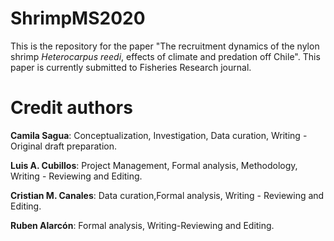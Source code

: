 # ShrimpMS2020

This is the repository for the paper "The recruitment dynamics of the nylon shrimp *Heterocarpus reedi*, effects of climate and predation off Chile". This paper is currently submitted to Fisheries Research journal.

# Credit authors

**Camila Sagua**: Conceptualization, Investigation, Data curation, Writing - Original draft preparation.

**Luis A. Cubillos**: Project Management, Formal analysis, Methodology, Writing - Reviewing and Editing.

**Cristian M. Canales**: Data curation,Formal analysis, Writing - Reviewing and Editing.

**Ruben Alarcón**: Formal analysis, Writing-Reviewing and Editing.

